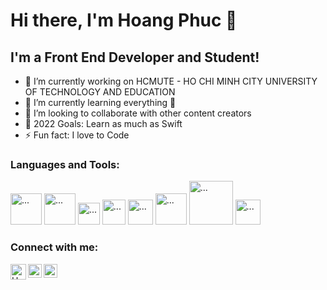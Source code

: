 
<h1> Hi there, I'm Hoang Phuc  👋 </h1>
<h2> I'm a Front End Developer and Student! </h2>

- 🔭 I’m currently working on HCMUTE - HO CHI MINH CITY UNIVERSITY OF TECHNOLOGY AND EDUCATION
- 🌱 I’m currently learning everything 🤣
- 👯 I’m looking to collaborate with other content creators
- 🥅 2022 Goals: Learn as much as Swift
- ⚡ Fun fact: I love to Code

<h3> Languages and Tools: </h3>

<img src="https://raw.githubusercontent.com/dhanishgajjar/vscode-icons/master/png/default_dark.png" alt="..." width="50" />     <img src="https://cdn-images-1.medium.com/max/1600/1*8igvlMBBw3702wKOQo5BwQ.png" alt="..." width="50" />     <img src="https://upload.wikimedia.org/wikipedia/commons/thumb/d/d5/CSS3_logo_and_wordmark.svg/1200px-CSS3_logo_and_wordmark.svg.png" alt="..."  width="35" />             <img src="https://upload.wikimedia.org/wikipedia/commons/thumb/9/99/Unofficial_JavaScript_logo_2.svg/480px-Unofficial_JavaScript_logo_2.svg.png" alt="..." height="40" width="37" />  <img src="https://miro.medium.com/max/1138/1*6-G_o5PZSzppyfdLTbFu-A.png" alt="..." width="40" />       <img src="https://icons-for-free.com/iconfiles/png/512/design+development+facebook+framework+mobile+react+icon-1320165723839064798.png" alt="..." width="50" />              <img src="https://text.relipasoft.com/wp-content/uploads/2016/12/Git-Logo-2Color.png" alt="..." width="70" />       <img src="https://raw.githubusercontent.com/fabiospampinato/vscode-terminals/master/resources/logo.png" alt="..." width="40" />      

<h3> Connect with me: </h3>
<a href="https://www.facebook.com/nguyenhoangphuc2203" rel="nofollow"><img align="left" alt="HoangPhucDev" width="25px" src="https://upload.wikimedia.org/wikipedia/commons/thumb/2/22/Icon_Facebook.svg/1200px-Icon_Facebook.svg.png" style="max-width:100%;"></a>

<a href="https://www.linkedin.com" rel="nofollow"><img align="left" alt="HoangPhucDev| LinkedIn" width="22px" src="https://camo.githubusercontent.com/d659d2bac00c01b42bffbae84bdc121e828b8fecd5b4949ffa2575f5d9e4a371/68747470733a2f2f63646e2e6a7364656c6976722e6e65742f6e706d2f73696d706c652d69636f6e734076332f69636f6e732f6c696e6b6564696e2e737667" data-canonical-src="https://cdn.jsdelivr.net/npm/simple-icons@v3/icons/linkedin.svg" style="max-width:100%;"></a>

<a href="https://www.instagram.com/nhp.223/" rel="nofollow"><img align="left" alt="HoangPhucDev| Instagram" width="22px" src="https://camo.githubusercontent.com/c80f9763ed06d4ab9fbcc1a74b8b74cd95e4c7f82d3f1f70233994f236a0faeb/68747470733a2f2f63646e2e6a7364656c6976722e6e65742f6e706d2f73696d706c652d69636f6e734076332f69636f6e732f696e7374616772616d2e737667" data-canonical-src="https://cdn.jsdelivr.net/npm/simple-icons@v3/icons/instagram.svg" style="max-width:100%;"></a>
